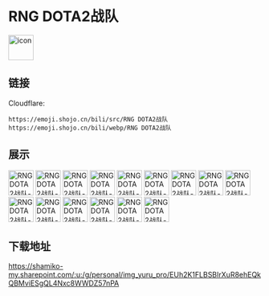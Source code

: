 # RNG DOTA2战队
<img src="https://emoji.shojo.cn/bili/src/RNG DOTA2战队/icon.png" width="50" height="50" alt="icon">

## 链接
Cloudflare:
```
https://emoji.shojo.cn/bili/src/RNG DOTA2战队
https://emoji.shojo.cn/bili/webp/RNG DOTA2战队
```
## 展示
<img src="https://emoji.shojo.cn/bili/src/RNG DOTA2战队/RNG DOTA2战队-不想玩辣.png" width="50" height="50" alt="RNG DOTA2战队-不想玩辣">
<img src="https://emoji.shojo.cn/bili/src/RNG DOTA2战队/RNG DOTA2战队-昌平野人.png" width="50" height="50" alt="RNG DOTA2战队-昌平野人">
<img src="https://emoji.shojo.cn/bili/src/RNG DOTA2战队/RNG DOTA2战队-基地.png" width="50" height="50" alt="RNG DOTA2战队-基地">
<img src="https://emoji.shojo.cn/bili/src/RNG DOTA2战队/RNG DOTA2战队-卡卡惊讶.png" width="50" height="50" alt="RNG DOTA2战队-卡卡惊讶">
<img src="https://emoji.shojo.cn/bili/src/RNG DOTA2战队/RNG DOTA2战队-卡卡笑.png" width="50" height="50" alt="RNG DOTA2战队-卡卡笑">
<img src="https://emoji.shojo.cn/bili/src/RNG DOTA2战队/RNG DOTA2战队-可爱的捏.png" width="50" height="50" alt="RNG DOTA2战队-可爱的捏">
<img src="https://emoji.shojo.cn/bili/src/RNG DOTA2战队/RNG DOTA2战队-狂.png" width="50" height="50" alt="RNG DOTA2战队-狂">
<img src="https://emoji.shojo.cn/bili/src/RNG DOTA2战队/RNG DOTA2战队-流冷汗.png" width="50" height="50" alt="RNG DOTA2战队-流冷汗">
<img src="https://emoji.shojo.cn/bili/src/RNG DOTA2战队/RNG DOTA2战队-你们一起上.png" width="50" height="50" alt="RNG DOTA2战队-你们一起上">
<img src="https://emoji.shojo.cn/bili/src/RNG DOTA2战队/RNG DOTA2战队-缺牙笑.png" width="50" height="50" alt="RNG DOTA2战队-缺牙笑">
<img src="https://emoji.shojo.cn/bili/src/RNG DOTA2战队/RNG DOTA2战队-委屈.png" width="50" height="50" alt="RNG DOTA2战队-委屈">
<img src="https://emoji.shojo.cn/bili/src/RNG DOTA2战队/RNG DOTA2战队-小天使.png" width="50" height="50" alt="RNG DOTA2战队-小天使">
<img src="https://emoji.shojo.cn/bili/src/RNG DOTA2战队/RNG DOTA2战队-摇人.png" width="50" height="50" alt="RNG DOTA2战队-摇人">
<img src="https://emoji.shojo.cn/bili/src/RNG DOTA2战队/RNG DOTA2战队-英雄.png" width="50" height="50" alt="RNG DOTA2战队-英雄">
<img src="https://emoji.shojo.cn/bili/src/RNG DOTA2战队/RNG DOTA2战队-自然神.png" width="50" height="50" alt="RNG DOTA2战队-自然神">

## 下载地址

https://shamiko-my.sharepoint.com/:u:/g/personal/img_yuru_pro/EUh2K1FLBSBIrXuR8ehEQkQBMviESgQL4Nxc8WWDZ57nPA